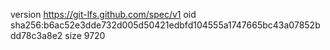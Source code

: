 version https://git-lfs.github.com/spec/v1
oid sha256:b6ac52e3dde732d005d50421edbfd104555a1747665bc43a07852bdd78c3a8e2
size 9720
